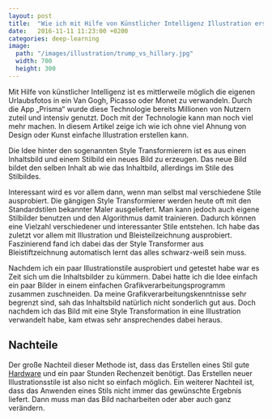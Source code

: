 ```yaml
---
layout: post
title:  "Wie ich mit Hilfe von Künstlicher Intelligenz Illustration erstelle"
date:   2016-11-11 11:23:00 +0200
categories: deep-learning
image:
  path: "/images/illustration/trump_vs_hillary.jpg"
  width: 700
  height: 300
---
```


Mit Hilfe von künstlicher Intelligenz ist es mittlerweile möglich die
eigenen Urlaubsfotos in ein Van Gogh, Picasso oder Monet zu
verwandeln. Durch die App „Prisma“ wurde diese Technologie bereits
Millionen von Nutzern zuteil und intensiv genutzt. Doch mit der
Technologie kann man noch viel mehr machen. In diesem Artikel zeige
ich wie ich ohne viel Ahnung von Design oder Kunst einfache
Illustration erstellen kann.

Die Idee hinter den sogenannten Style Transformierern ist es aus einen
Inhaltsbild und einem Stilbild ein neues Bild zu erzeugen. Das neue
Bild bildet den selben Inhalt ab wie das Inhaltbild, allerdings im
Stile des Stilbildes.

<amp-img
  src="/images/illustration/style_transformation.jpg"
  width="700"
  height="435"
  layout="responsive">
</amp-img>

Interessant wird es vor allem dann, wenn man selbst mal verschiedene
Stile ausprobiert. Die gängigen Style Transformierer werden heute oft
mit den Standardstilen bekannter Maler ausgeliefert. Man kann jedoch
auch eigene Stilbilder benutzen und den Algorithmus damit
trainieren. Dadurch können eine Vielzahl verschiedener und
interessanter Stile entstehen. Ich habe das zuletzt vor allem mit
Illustration und Bleisteilzeichnung ausprobiert. Faszinierend fand ich
dabei das der Style Transformer aus Bleistiftzeichnung automatisch
lernt das alles schwarz-weiß sein muss.


<amp-img
  src="/images/illustration/portrait_example.jpg"
  width="700"
  height="435"
  layout="responsive">
</amp-img>

Nachdem ich ein paar Illustrationstile ausprobiert und getestet habe
war es Zeit sich um die Inhaltsbilder zu kümmern. Dabei hatte ich die
Idee einfach ein paar Bilder in einem einfachen
Grafikverarbeitungsprogramm zusammen zuschneiden. Da meine
Grafikverarbeitungskenntnisse sehr begrenzt sind, sah das Inhaltsbild
natürlich nicht sonderlich gut aus. Doch nachdem ich das Bild mit eine
Style Transformation in eine Illustration verwandelt habe, kam etwas
sehr ansprechendes dabei heraus.

<amp-img
  src="/images/illustration/trump_won_images.jpg"
  width="700"
  height="217"
  layout="responsive">
</amp-img>

<amp-img
  src="/images/illustration/trump_won_final.jpg"
  width="700"
  height="464"
  layout="responsive">
</amp-img>

## Nachteile

Der große Nachteil dieser Methode ist, dass das Erstellen eines Stil
gute
[Hardware](/deep-learning/2016/10/29/diese-hardware-benutze-ich-fuer-deep-learning/)
und ein paar Stunden Rechenzeit benötigt. Das Erstellen neuer
Illustrationsstile ist also nicht so einfach möglich. Ein weiterer
Nachteil ist, dass das Anwenden eines Stils nicht immer das gewünschte
Ergebnis liefert. Dann muss man das Bild nacharbeiten oder aber auch
ganz verändern.
